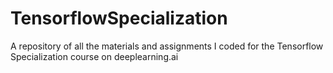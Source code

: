 # TensorflowSpecialization
A repository of all the materials and assignments I coded for the Tensorflow Specialization course on deeplearning.ai
